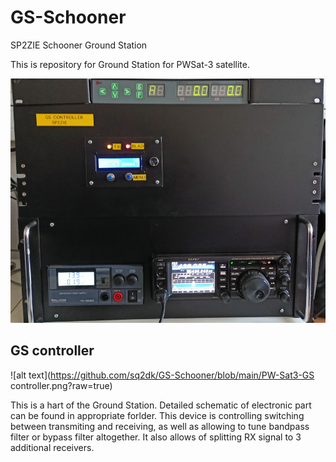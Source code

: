 # GS-Schooner
SP2ZIE Schooner Ground Station

This is repository for Ground Station for PWSat-3 satellite.

![alt text](https://github.com/sq2dk/GS-Schooner/blob/main/controller4.jpg?raw=true)

## GS controller

![alt text](https://github.com/sq2dk/GS-Schooner/blob/main/PW-Sat3-GS controller.png?raw=true)

This is a hart of the Ground Station. Detailed schematic of electronic part can be found in appropriate forlder. This device is controlling switching between transmiting and receiving, as well as allowing to tune bandpass filter or bypass filter altogether. It also allows of splitting RX signal to 3 additional receivers.
